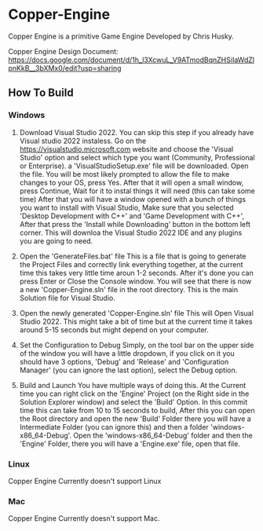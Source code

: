 # Copper-Engine
Copper Engine is a primitive Game Engine Developed by Chris Husky.

Copper Engine Design Document: https://docs.google.com/document/d/1h_l3XcwuL_V9ATmodBqnZHSiIaWdZlpnKkB__3bXMx0/edit?usp=sharing

## How To Build
### Windows
1. Download Visual Studio 2022.
You can skip this step if you already have Visual studio 2022 instaless. Go on the https://visualstudio.microsoft.com website and choose the 'Visual Studio' option and select which type you want (Community,
Professional or Enterprise). a 'VisualStudioSetup.exe' file will be downloaded. Open the file. You will be most likely prompted to allow the file to make changes to your OS, press Yes. After that it will open
a small window, press Continue, Wait for it to instal things it will need (this can take some time) After that you will have a window opened with a bunch of things you want to install with Visual Studio, Make
sure that you selected 'Desktop Development with C++' and 'Game Development with C++', After that press the 'Install while Downloading' button in the bottom left corner. This will downloa the Visual Studio 2022
IDE and any plugins you are going to need.

2. Open the 'GenerateFiles.bat' file
This is a file that is going to generate the Project Files and correctly link everything together, at the current time this takes very little time aroun 1-2 seconds. After it's done you can press Enter or Close
the Console window. You will see that there is now a new 'Copper-Engine.sln' file in the root directory. This is the main Solution file for Visual Studio.

3. Open the newly generated 'Copper-Engine.sln' file
This will Open Visual Studio 2022. This might take a bit of time but at the current time it takes around 5-15 seconds but might depend on your computer.

4. Set the Configuration to Debug
Simply, on the tool bar on the upper side of the window you will have a little dropdown, if you click on it you should have 3 options, 'Debug' and 'Release' and 'Configuration Manager' (you can ignore the last 
option), select the Debug option.

4. Build and Launch
You have multiple ways of doing this. At the Current time you can right click on the 'Engine' Project (on the Right side in the Solution Explorer window) and select the 'Build' Option. In this commit time this can
take from 10 to 15 seconds to build, After this you can open the Root directory and open the new 'Build' Folder there you will have a Intermediate Folder (you can ignore this) and then a folder 
'windows-x86_64-Debug'. Open the 'windows-x86_64-Debug' folder and then the 'Engine' Folder, there you will have a 'Engine.exe' file, open that file.

### Linux
Copper Engine Currently doesn't support Linux

### Mac
Copper Engine Currently doesn't support Mac.